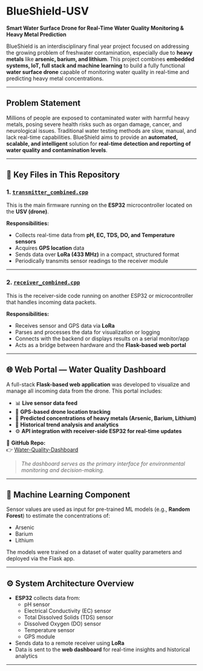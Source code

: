 # BlueShield-USV
**Smart Water Surface Drone for Real-Time Water Quality Monitoring & Heavy Metal Prediction**

BlueShield is an interdisciplinary final year project focused on addressing the growing problem of freshwater contamination, especially due to **heavy metals** like **arsenic, barium, and lithium**. This project combines **embedded systems, IoT, full stack and machine learning** to build a fully functional **water surface drone** capable of monitoring water quality in real-time and predicting heavy metal concentrations.

---

## Problem Statement

Millions of people are exposed to contaminated water with harmful heavy metals, posing severe health risks such as organ damage, cancer, and neurological issues. Traditional water testing methods are slow, manual, and lack real-time capabilities. BlueShield aims to provide an **automated, scalable, and intelligent** solution for **real-time detection and reporting of water quality and contamination levels**.

---
## 📁 Key Files in This Repository
### 1. [`transmitter_combined.cpp`](./transmitter_combined.cpp)
This is the main firmware running on the **ESP32** microcontroller located on the **USV (drone)**.

**Responsibilities:**
- Collects real-time data from **pH, EC, TDS, DO, and Temperature sensors**
- Acquires **GPS location** data
- Sends data over **LoRa (433 MHz)** in a compact, structured format
- Periodically transmits sensor readings to the receiver module

---

### 2. [`receiver_combined.cpp`](./receiver_combined.cpp)
This is the receiver-side code running on another ESP32 or microcontroller that handles incoming data packets.

**Responsibilities:**
- Receives sensor and GPS data via **LoRa**
- Parses and processes the data for visualization or logging
- Connects with the backend or displays results on a serial monitor/app
- Acts as a bridge between hardware and the **Flask-based web portal**

---

## 🌐 Web Portal — Water Quality Dashboard

A full-stack **Flask-based web application** was developed to visualize and manage all incoming data from the drone. This portal includes:

- 📊 **Live sensor data feed**
- 📍 **GPS-based drone location tracking**
- 🔬 **Predicted concentrations of heavy metals (Arsenic, Barium, Lithium)**
- 🧠 **Historical trend analysis and analytics**
- ⚙️ **API integration with receiver-side ESP32 for real-time updates**

📎 **GitHub Repo:**  
👉 [Water-Quality-Dashboard](https://github.com/azzan02/Water-Quality-Dashboard.git)

> *The dashboard serves as the primary interface for environmental monitoring and decision-making.*

---

## 🧠 Machine Learning Component

Sensor values are used as input for pre-trained ML models (e.g., **Random Forest**) to estimate the concentrations of:
- Arsenic
- Barium
- Lithium

The models were trained on a dataset of water quality parameters and deployed via the Flask app.

---

## ⚙️ System Architecture Overview

- **ESP32** collects data from:
  - pH sensor
  - Electrical Conductivity (EC) sensor
  - Total Dissolved Solids (TDS) sensor
  - Dissolved Oxygen (DO) sensor
  - Temperature sensor
  - GPS module
- Sends data to a remote receiver using **LoRa**
- Data is sent to the **web dashboard** for real-time insights and historical analytics

---

